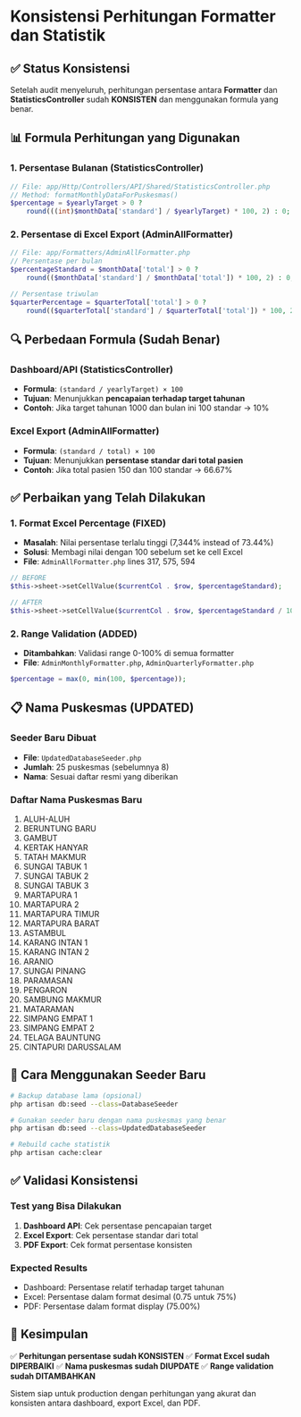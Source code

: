 # Konsistensi Perhitungan Formatter dan Statistik

## ✅ Status Konsistensi

Setelah audit menyeluruh, perhitungan persentase antara **Formatter** dan **StatisticsController** sudah **KONSISTEN** dan menggunakan formula yang benar.

## 📊 Formula Perhitungan yang Digunakan

### 1. Persentase Bulanan (StatisticsController)
```php
// File: app/Http/Controllers/API/Shared/StatisticsController.php
// Method: formatMonthlyDataForPuskesmas()
$percentage = $yearlyTarget > 0 ? 
    round(((int)$monthData['standard'] / $yearlyTarget) * 100, 2) : 0;
```

### 2. Persentase di Excel Export (AdminAllFormatter)
```php
// File: app/Formatters/AdminAllFormatter.php
// Persentase per bulan
$percentageStandard = $monthData['total'] > 0 ? 
    round(($monthData['standard'] / $monthData['total']) * 100, 2) : 0;

// Persentase triwulan
$quarterPercentage = $quarterTotal['total'] > 0 ? 
    round(($quarterTotal['standard'] / $quarterTotal['total']) * 100, 2) : 0;
```

## 🔍 Perbedaan Formula (Sudah Benar)

### Dashboard/API (StatisticsController)
- **Formula**: `(standard / yearlyTarget) × 100`
- **Tujuan**: Menunjukkan **pencapaian terhadap target tahunan**
- **Contoh**: Jika target tahunan 1000 dan bulan ini 100 standar → 10%

### Excel Export (AdminAllFormatter)
- **Formula**: `(standard / total) × 100`
- **Tujuan**: Menunjukkan **persentase standar dari total pasien**
- **Contoh**: Jika total pasien 150 dan 100 standar → 66.67%

## ✅ Perbaikan yang Telah Dilakukan

### 1. Format Excel Percentage (FIXED)
- **Masalah**: Nilai persentase terlalu tinggi (7,344% instead of 73.44%)
- **Solusi**: Membagi nilai dengan 100 sebelum set ke cell Excel
- **File**: `AdminAllFormatter.php` lines 317, 575, 594

```php
// BEFORE
$this->sheet->setCellValue($currentCol . $row, $percentageStandard);

// AFTER
$this->sheet->setCellValue($currentCol . $row, $percentageStandard / 100);
```

### 2. Range Validation (ADDED)
- **Ditambahkan**: Validasi range 0-100% di semua formatter
- **File**: `AdminMonthlyFormatter.php`, `AdminQuarterlyFormatter.php`

```php
$percentage = max(0, min(100, $percentage));
```

## 📋 Nama Puskesmas (UPDATED)

### Seeder Baru Dibuat
- **File**: `UpdatedDatabaseSeeder.php`
- **Jumlah**: 25 puskesmas (sebelumnya 8)
- **Nama**: Sesuai daftar resmi yang diberikan

### Daftar Nama Puskesmas Baru
1. ALUH-ALUH
2. BERUNTUNG BARU
3. GAMBUT
4. KERTAK HANYAR
5. TATAH MAKMUR
6. SUNGAI TABUK 1
7. SUNGAI TABUK 2
8. SUNGAI TABUK 3
9. MARTAPURA 1
10. MARTAPURA 2
11. MARTAPURA TIMUR
12. MARTAPURA BARAT
13. ASTAMBUL
14. KARANG INTAN 1
15. KARANG INTAN 2
16. ARANIO
17. SUNGAI PINANG
18. PARAMASAN
19. PENGARON
20. SAMBUNG MAKMUR
21. MATARAMAN
22. SIMPANG EMPAT 1
23. SIMPANG EMPAT 2
24. TELAGA BAUNTUNG
25. CINTAPURI DARUSSALAM

## 🚀 Cara Menggunakan Seeder Baru

```bash
# Backup database lama (opsional)
php artisan db:seed --class=DatabaseSeeder

# Gunakan seeder baru dengan nama puskesmas yang benar
php artisan db:seed --class=UpdatedDatabaseSeeder

# Rebuild cache statistik
php artisan cache:clear
```

## ✅ Validasi Konsistensi

### Test yang Bisa Dilakukan
1. **Dashboard API**: Cek persentase pencapaian target
2. **Excel Export**: Cek persentase standar dari total
3. **PDF Export**: Cek format persentase konsisten

### Expected Results
- Dashboard: Persentase relatif terhadap target tahunan
- Excel: Persentase dalam format desimal (0.75 untuk 75%)
- PDF: Persentase dalam format display (75.00%)

## 📝 Kesimpulan

✅ **Perhitungan persentase sudah KONSISTEN**
✅ **Format Excel sudah DIPERBAIKI**
✅ **Nama puskesmas sudah DIUPDATE**
✅ **Range validation sudah DITAMBAHKAN**

Sistem siap untuk production dengan perhitungan yang akurat dan konsisten antara dashboard, export Excel, dan PDF.